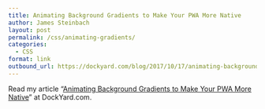 ```yaml
---
title: Animating Background Gradients to Make Your PWA More Native
author: James Steinbach
layout: post
permalink: /css/animating-gradients/
categories:
  - CSS
format: link
outbound_url: https://dockyard.com/blog/2017/10/17/animating-background-gradients-pwa
---
```

Read my article &#8220;<a href="https://dockyard.com/blog/2017/10/17/animating-background-gradients-pwa" title="Animating Background Gradients to Make Your PWA More Native" target="_blank">Animating Background Gradients to Make Your PWA More Native</a>&#8221; at DockYard.com.
